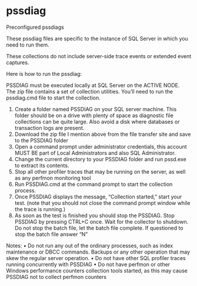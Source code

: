 # pssdiag
Preconfigured pssdiags

These pssdiag files are specific to the instance of SQL Server in which you need to run them.  

These collections do not include server-side trace events or extended event captures.  

Here is how to run the pssdiag:

PSSDIAG must be executed locally at SQL Server on the ACTIVE NODE.  
The zip file contains a set of collection utilities.  You’ll need to run the pssdiag.cmd file to start the collection.  

1. Create a folder named PSSDIAG on your SQL server machine. This folder should be on a drive with plenty of space as diagnostic file collections can be quite large. Also avoid a disk where databases or transaction logs are present. 
2. Download the zip file I mention above from the file transfer site and save to the PSSDIAG folder 
3. Open a command prompt under administrator credentials, this account MUST BE part of Local Administrators and also SQL Administrator.  
4. Change the current directory to your PSSDIAG folder and run pssd.exe to extract its contents. 
5. Stop all other profiler traces that may be running on the server, as well as any perfmon monitoring tool 
6. Run PSSDIAG.cmd at the command prompt to start the collection process. 
7. Once PSSDIAG displays the message, “Collection started,” start your test. (note that you should not close the command prompt window while the trace is running.) 
8. As soon as the test is finished you should stop the PSSDIAG. Stop PSSDIAG by pressing CTRL+C once. Wait for the collector to shutdown. 
          Do not stop the batch file, let the batch file complete. If questioned to stop the batch file answer “N” 

Notes: 
• Do not run any out of the ordinary processes, such as index maintenance or DBCC commands.  Backups or any other operation that may skew the regular server operation. 
• Do not have other SQL profiler traces running concurrently with PSSDIAG 
• Do not have perfmon or other Windows performance counters collection tools started, as this may cause PSSDIAG not to collect perfmon counters 
